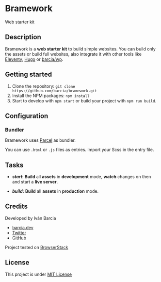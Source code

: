 # Bramework
Web starter kit

## Description
Bramework is a **web starter kit** to build simple websites. You can build only the assets or build full websites, also integrate it with other tools like [Eleventy](https://www.11ty.io), [Hugo](https://gohugo.io) or [barcia/wp](https://github.com/barcia/wp).

## Getting started
1. Clone the repository: `git clone https://github.com/barcia/bramework.git`
2. Install the NPM packages: `npm install`
3. Start to develop with `npm start` or build your project with `npm run build`.

## Configuration
### Bundler
Bramework uses [Parcel](https://parceljs.org) as bundler.

You can use `.html` or `.js` files as entries. Import your Scss in the entry file.

## Tasks
* ***start***: **Build** all **assets** in **development** mode, **watch** changes on then and start a **live server**.

* ***build*:** **Build** all **assets** in **production** mode.


## Credits
Developed by Iván Barcia
* [barcia.dev](https://barcia.dev)
* [Twitter](http://www.twitter.com/bartzia)
* [GitHub](http://www.github.com/barcia)

Project tested on [BrowserStack](https://www.browserstack.com/)



## License
This project is under [MIT License](https://github.com/barcia/bramework/blob/master/LICENSE)
